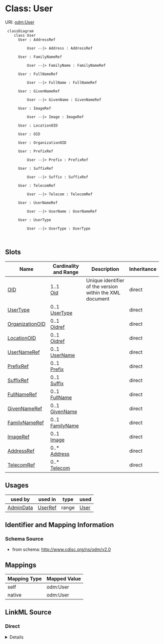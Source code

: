 # Class: User



URI: [odm:User](http://www.cdisc.org/ns/odm/v2.0/User)



```mermaid
 classDiagram
    class User
      User : AddressRef
        
          User --|> Address : AddressRef
        
      User : FamilyNameRef
        
          User --|> FamilyName : FamilyNameRef
        
      User : FullNameRef
        
          User --|> FullName : FullNameRef
        
      User : GivenNameRef
        
          User --|> GivenName : GivenNameRef
        
      User : ImageRef
        
          User --|> Image : ImageRef
        
      User : LocationOID
        
      User : OID
        
      User : OrganizationOID
        
      User : PrefixRef
        
          User --|> Prefix : PrefixRef
        
      User : SuffixRef
        
          User --|> Suffix : SuffixRef
        
      User : TelecomRef
        
          User --|> Telecom : TelecomRef
        
      User : UserNameRef
        
          User --|> UserName : UserNameRef
        
      User : UserType
        
          User --|> UserType : UserType
        
      
```




<!-- no inheritance hierarchy -->


## Slots

| Name | Cardinality and Range | Description | Inheritance |
| ---  | --- | --- | --- |
| [OID](OID.md) | 1..1 <br/> [Oid](Oid.md) | Unique identifier of the version within the XML document | direct |
| [UserType](UserType.md) | 0..1 <br/> [UserType](UserType.md) |  | direct |
| [OrganizationOID](OrganizationOID.md) | 0..1 <br/> [Oidref](Oidref.md) |  | direct |
| [LocationOID](LocationOID.md) | 0..1 <br/> [Oidref](Oidref.md) |  | direct |
| [UserNameRef](UserNameRef.md) | 0..1 <br/> [UserName](UserName.md) |  | direct |
| [PrefixRef](PrefixRef.md) | 0..1 <br/> [Prefix](Prefix.md) |  | direct |
| [SuffixRef](SuffixRef.md) | 0..1 <br/> [Suffix](Suffix.md) |  | direct |
| [FullNameRef](FullNameRef.md) | 0..1 <br/> [FullName](FullName.md) |  | direct |
| [GivenNameRef](GivenNameRef.md) | 0..1 <br/> [GivenName](GivenName.md) |  | direct |
| [FamilyNameRef](FamilyNameRef.md) | 0..1 <br/> [FamilyName](FamilyName.md) |  | direct |
| [ImageRef](ImageRef.md) | 0..1 <br/> [Image](Image.md) |  | direct |
| [AddressRef](AddressRef.md) | 0..* <br/> [Address](Address.md) |  | direct |
| [TelecomRef](TelecomRef.md) | 0..* <br/> [Telecom](Telecom.md) |  | direct |





## Usages

| used by | used in | type | used |
| ---  | --- | --- | --- |
| [AdminData](AdminData.md) | [UserRef](UserRef.md) | range | [User](User.md) |






## Identifier and Mapping Information







### Schema Source


* from schema: http://www.cdisc.org/ns/odm/v2.0





## Mappings

| Mapping Type | Mapped Value |
| ---  | ---  |
| self | odm:User |
| native | odm:User |





## LinkML Source

<!-- TODO: investigate https://stackoverflow.com/questions/37606292/how-to-create-tabbed-code-blocks-in-mkdocs-or-sphinx -->

### Direct

<details>
```yaml
name: User
from_schema: http://www.cdisc.org/ns/odm/v2.0
slots:
- OID
- UserType
- OrganizationOID
- LocationOID
- UserNameRef
- PrefixRef
- SuffixRef
- FullNameRef
- GivenNameRef
- FamilyNameRef
- ImageRef
- AddressRef
- TelecomRef
slot_usage:
  OID:
    name: OID
    domain_of:
    - ValueListDef
    - WhereClauseDef
    - StudyEventGroupDef
    - CommentDef
    - StudyIndication
    - StudyIntervention
    - StudyObjective
    - StudyEndPoint
    - StudyTargetPopulation
    - StudyEstimand
    - Arm
    - Epoch
    - StudyParameter
    - StudyTiming
    - TransitionTimingConstraint
    - AbsoluteTimingConstraint
    - RelativeTimingConstraint
    - DurationTimingConstraint
    - WorkflowDef
    - Transition
    - Branching
    - Criterion
    - ExceptionEvent
    - Organization
    - Query
    - MetaDataVersion
    - StudyEventDef
    - ItemGroupDef
    - ItemDef
    - CodeList
    - ConditionDef
    - MethodDef
    - Standard
    - User
    - Location
    - SignatureDef
    - Study
    range: oid
    required: true
  UserType:
    name: UserType
    domain_of:
    - User
    range: UserType
    required: false
  OrganizationOID:
    name: OrganizationOID
    domain_of:
    - User
    - Location
    range: oidref
    required: false
  LocationOID:
    name: LocationOID
    domain_of:
    - Organization
    - SiteRef
    - LocationRef
    - User
    range: oidref
    required: false
  UserNameRef:
    name: UserNameRef
    domain_of:
    - User
    range: UserName
    required: false
    minimum_cardinality: 0
    maximum_cardinality: 1
  PrefixRef:
    name: PrefixRef
    domain_of:
    - User
    range: Prefix
    required: false
    minimum_cardinality: 0
    maximum_cardinality: 1
  SuffixRef:
    name: SuffixRef
    domain_of:
    - User
    range: Suffix
    required: false
    minimum_cardinality: 0
    maximum_cardinality: 1
  FullNameRef:
    name: FullNameRef
    domain_of:
    - User
    range: FullName
    required: false
    minimum_cardinality: 0
    maximum_cardinality: 1
  GivenNameRef:
    name: GivenNameRef
    domain_of:
    - User
    range: GivenName
    required: false
    minimum_cardinality: 0
    maximum_cardinality: 1
  FamilyNameRef:
    name: FamilyNameRef
    domain_of:
    - User
    range: FamilyName
    required: false
    minimum_cardinality: 0
    maximum_cardinality: 1
  ImageRef:
    name: ImageRef
    domain_of:
    - User
    range: Image
    required: false
    minimum_cardinality: 0
    maximum_cardinality: 1
  AddressRef:
    name: AddressRef
    multivalued: true
    domain_of:
    - Organization
    - User
    - Location
    range: Address
    required: false
    minimum_cardinality: 0
  TelecomRef:
    name: TelecomRef
    multivalued: true
    domain_of:
    - Organization
    - User
    - Location
    range: Telecom
    required: false
    minimum_cardinality: 0
class_uri: odm:User
unique_keys:
  UC-AD-1:
    unique_key_name: UC-AD-1
    unique_key_slots:
    - OID

```
</details>

### Induced

<details>
```yaml
name: User
from_schema: http://www.cdisc.org/ns/odm/v2.0
slot_usage:
  OID:
    name: OID
    domain_of:
    - ValueListDef
    - WhereClauseDef
    - StudyEventGroupDef
    - CommentDef
    - StudyIndication
    - StudyIntervention
    - StudyObjective
    - StudyEndPoint
    - StudyTargetPopulation
    - StudyEstimand
    - Arm
    - Epoch
    - StudyParameter
    - StudyTiming
    - TransitionTimingConstraint
    - AbsoluteTimingConstraint
    - RelativeTimingConstraint
    - DurationTimingConstraint
    - WorkflowDef
    - Transition
    - Branching
    - Criterion
    - ExceptionEvent
    - Organization
    - Query
    - MetaDataVersion
    - StudyEventDef
    - ItemGroupDef
    - ItemDef
    - CodeList
    - ConditionDef
    - MethodDef
    - Standard
    - User
    - Location
    - SignatureDef
    - Study
    range: oid
    required: true
  UserType:
    name: UserType
    domain_of:
    - User
    range: UserType
    required: false
  OrganizationOID:
    name: OrganizationOID
    domain_of:
    - User
    - Location
    range: oidref
    required: false
  LocationOID:
    name: LocationOID
    domain_of:
    - Organization
    - SiteRef
    - LocationRef
    - User
    range: oidref
    required: false
  UserNameRef:
    name: UserNameRef
    domain_of:
    - User
    range: UserName
    required: false
    minimum_cardinality: 0
    maximum_cardinality: 1
  PrefixRef:
    name: PrefixRef
    domain_of:
    - User
    range: Prefix
    required: false
    minimum_cardinality: 0
    maximum_cardinality: 1
  SuffixRef:
    name: SuffixRef
    domain_of:
    - User
    range: Suffix
    required: false
    minimum_cardinality: 0
    maximum_cardinality: 1
  FullNameRef:
    name: FullNameRef
    domain_of:
    - User
    range: FullName
    required: false
    minimum_cardinality: 0
    maximum_cardinality: 1
  GivenNameRef:
    name: GivenNameRef
    domain_of:
    - User
    range: GivenName
    required: false
    minimum_cardinality: 0
    maximum_cardinality: 1
  FamilyNameRef:
    name: FamilyNameRef
    domain_of:
    - User
    range: FamilyName
    required: false
    minimum_cardinality: 0
    maximum_cardinality: 1
  ImageRef:
    name: ImageRef
    domain_of:
    - User
    range: Image
    required: false
    minimum_cardinality: 0
    maximum_cardinality: 1
  AddressRef:
    name: AddressRef
    multivalued: true
    domain_of:
    - Organization
    - User
    - Location
    range: Address
    required: false
    minimum_cardinality: 0
  TelecomRef:
    name: TelecomRef
    multivalued: true
    domain_of:
    - Organization
    - User
    - Location
    range: Telecom
    required: false
    minimum_cardinality: 0
attributes:
  OID:
    name: OID
    description: Unique identifier of the version within the XML document.
    from_schema: http://www.cdisc.org/ns/odm/v2.0
    rank: 1000
    alias: OID
    owner: User
    domain_of:
    - ValueListDef
    - WhereClauseDef
    - StudyEventGroupDef
    - CommentDef
    - StudyIndication
    - StudyIntervention
    - StudyObjective
    - StudyEndPoint
    - StudyTargetPopulation
    - StudyEstimand
    - Arm
    - Epoch
    - StudyParameter
    - StudyTiming
    - TransitionTimingConstraint
    - AbsoluteTimingConstraint
    - RelativeTimingConstraint
    - DurationTimingConstraint
    - WorkflowDef
    - Transition
    - Branching
    - Criterion
    - ExceptionEvent
    - Organization
    - Query
    - MetaDataVersion
    - StudyEventDef
    - ItemGroupDef
    - ItemDef
    - CodeList
    - ConditionDef
    - MethodDef
    - Standard
    - User
    - Location
    - SignatureDef
    - Study
    range: oid
    required: true
  UserType:
    name: UserType
    from_schema: http://www.cdisc.org/ns/odm/v2.0
    rank: 1000
    alias: UserType
    owner: User
    domain_of:
    - User
    range: UserType
    required: false
  OrganizationOID:
    name: OrganizationOID
    from_schema: http://www.cdisc.org/ns/odm/v2.0
    rank: 1000
    alias: OrganizationOID
    owner: User
    domain_of:
    - User
    - Location
    range: oidref
    required: false
  LocationOID:
    name: LocationOID
    from_schema: http://www.cdisc.org/ns/odm/v2.0
    rank: 1000
    alias: LocationOID
    owner: User
    domain_of:
    - Organization
    - SiteRef
    - LocationRef
    - User
    range: oidref
    required: false
  UserNameRef:
    name: UserNameRef
    from_schema: http://www.cdisc.org/ns/odm/v2.0
    rank: 1000
    alias: UserNameRef
    owner: User
    domain_of:
    - User
    range: UserName
    required: false
    minimum_cardinality: 0
    maximum_cardinality: 1
  PrefixRef:
    name: PrefixRef
    from_schema: http://www.cdisc.org/ns/odm/v2.0
    rank: 1000
    alias: PrefixRef
    owner: User
    domain_of:
    - User
    range: Prefix
    required: false
    minimum_cardinality: 0
    maximum_cardinality: 1
  SuffixRef:
    name: SuffixRef
    from_schema: http://www.cdisc.org/ns/odm/v2.0
    rank: 1000
    alias: SuffixRef
    owner: User
    domain_of:
    - User
    range: Suffix
    required: false
    minimum_cardinality: 0
    maximum_cardinality: 1
  FullNameRef:
    name: FullNameRef
    from_schema: http://www.cdisc.org/ns/odm/v2.0
    rank: 1000
    alias: FullNameRef
    owner: User
    domain_of:
    - User
    range: FullName
    required: false
    minimum_cardinality: 0
    maximum_cardinality: 1
  GivenNameRef:
    name: GivenNameRef
    from_schema: http://www.cdisc.org/ns/odm/v2.0
    rank: 1000
    alias: GivenNameRef
    owner: User
    domain_of:
    - User
    range: GivenName
    required: false
    minimum_cardinality: 0
    maximum_cardinality: 1
  FamilyNameRef:
    name: FamilyNameRef
    from_schema: http://www.cdisc.org/ns/odm/v2.0
    rank: 1000
    alias: FamilyNameRef
    owner: User
    domain_of:
    - User
    range: FamilyName
    required: false
    minimum_cardinality: 0
    maximum_cardinality: 1
  ImageRef:
    name: ImageRef
    from_schema: http://www.cdisc.org/ns/odm/v2.0
    rank: 1000
    alias: ImageRef
    owner: User
    domain_of:
    - User
    range: Image
    required: false
    minimum_cardinality: 0
    maximum_cardinality: 1
  AddressRef:
    name: AddressRef
    from_schema: http://www.cdisc.org/ns/odm/v2.0
    rank: 1000
    multivalued: true
    alias: AddressRef
    owner: User
    domain_of:
    - Organization
    - User
    - Location
    range: Address
    required: false
    minimum_cardinality: 0
  TelecomRef:
    name: TelecomRef
    from_schema: http://www.cdisc.org/ns/odm/v2.0
    rank: 1000
    multivalued: true
    alias: TelecomRef
    owner: User
    domain_of:
    - Organization
    - User
    - Location
    range: Telecom
    required: false
    minimum_cardinality: 0
class_uri: odm:User
unique_keys:
  UC-AD-1:
    unique_key_name: UC-AD-1
    unique_key_slots:
    - OID

```
</details>
